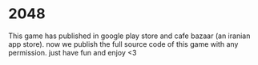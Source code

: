 # 2048
This game has published in google play store and cafe bazaar (an iranian app store). now we publish the full source code of this game with any permission. just have fun and enjoy &lt;3
